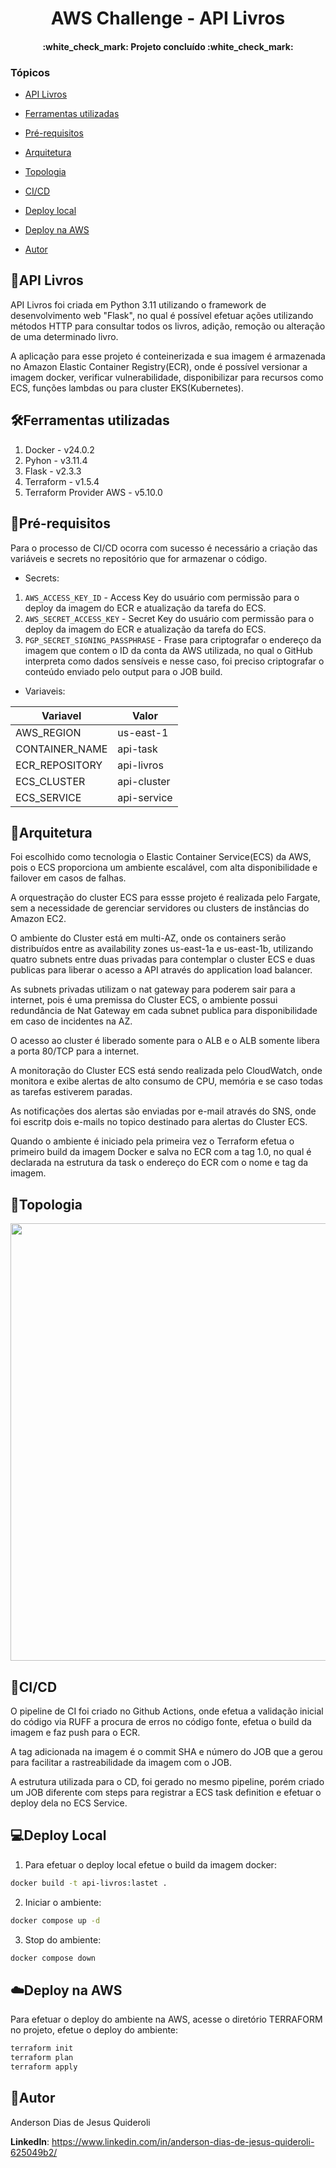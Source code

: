 <h1 align="center"> AWS Challenge - API Livros</h1>
<h4 align="center"> 
    :white_check_mark:  Projeto concluído  :white_check_mark:
</h4>

### Tópicos 

- [API Livros](#api-livros)

- [Ferramentas utilizadas](#ferramentas-utilizadas)

- [Pré-requisitos](#pré-requisitos)

- [Arquitetura](#arquitetura)

- [Topologia](#topologia)

- [CI/CD](#cicd)

- [Deploy local](#deploy-local)

- [Deploy na AWS](#%EF%B8%8Fdeploy-na-aws)
 
- [Autor](#autor)


## 💽API Livros

API Livros foi criada em Python 3.11 utilizando o framework de desenvolvimento web "Flask", no qual é possível efetuar ações utilizando métodos HTTP para consultar todos os livros, adição, remoção ou alteração de uma determinado livro.

A aplicação para esse projeto é conteinerizada e sua imagem é armazenada no Amazon Elastic Container Registry(ECR), onde é possível versionar a imagem docker, verificar vulnerabilidade, disponibilizar para recursos como ECS, funções lambdas ou para cluster EKS(Kubernetes).

## 🛠Ferramentas utilizadas

1. Docker - v24.0.2
2. Pyhon - v3.11.4
3. Flask - v2.3.3
4. Terraform - v1.5.4
5. Terraform Provider AWS - v5.10.0

## 🧩Pré-requisitos

Para o processo de CI/CD ocorra com sucesso é necessário a criação das variáveis e secrets no repositório que for armazenar o código.

- Secrets:
1. `AWS_ACCESS_KEY_ID` - Access Key do usuário com permissão para o deploy da imagem do ECR  e atualização da tarefa do ECS.
2. `AWS_SECRET_ACCESS_KEY` - Secret Key do usuário com permissão para o deploy da imagem do ECR  e atualização da tarefa do ECS.
3. `PGP_SECRET_SIGNING_PASSPHRASE` - Frase para criptografar o endereço da imagem que contem o ID da conta da AWS utilizada, no qual o GitHub interpreta como dados sensíveis e nesse caso, foi preciso criptografar o conteúdo enviado pelo output para o JOB build.

- Variaveis:
  
| Variavel | Valor |
|----------|-------|
| AWS_REGION | us-east-1 |
| CONTAINER_NAME | api-task |
| ECR_REPOSITORY | api-livros |
| ECS_CLUSTER | api-cluster |
| ECS_SERVICE | api-service |

## 📐Arquitetura

Foi escolhido como tecnologia o Elastic Container Service(ECS) da AWS, pois o ECS proporciona um ambiente escalável, com alta disponibilidade e failover em casos de falhas.

A orquestração do cluster ECS para essse projeto é realizada pelo Fargate, sem a necessidade de gerenciar servidores ou clusters de instâncias do Amazon EC2. 

O ambiente do Cluster está em multi-AZ, onde os containers serão distribuídos entre as availability zones us-east-1a e us-east-1b, utilizando quatro subnets entre duas privadas para contemplar o cluster ECS e duas publicas para liberar o acesso a API através do application load balancer.

As subnets privadas utilizam o nat gateway para poderem sair para a internet, pois é uma premissa do Cluster ECS, o ambiente possui redundância de Nat Gateway em cada subnet publica para disponibilidade em caso de incidentes na AZ.

O acesso ao cluster é liberado somente para o ALB e o ALB somente libera a porta 80/TCP para a internet.

A monitoração do Cluster ECS está sendo realizada pelo CloudWatch, onde monitora e exibe alertas de alto consumo de CPU, memória e se caso todas as tarefas estiverem paradas. 

As notificações dos alertas são enviadas por e-mail através do SNS, onde foi escritp dois e-mails no topico destinado para alertas do Cluster ECS.

Quando o ambiente é iniciado pela primeira vez o Terraform efetua o primeiro build da imagem Docker e salva no ECR com a tag 1.0, no qual é declarada na estrutura da task o endereço do ECR com o nome e tag da imagem.

## 📐Topologia

<div allign="center">
<img src="https://github.com/anderson-quideroli/aws-challenge-api-livros/assets/127318593/d8484871-325a-449d-a57a-8eba75a098fa.JPG" width="700px" />
</div>

## 🧱CI/CD

O pipeline de CI foi criado no Github Actions, onde efetua a validação inicial do código via RUFF a procura de erros no código fonte, efetua o build da imagem e faz push para o ECR.

A tag adicionada na imagem é o commit SHA e número do JOB que a gerou para facilitar a rastreabilidade da imagem com o JOB.

A estrutura utilizada para o CD, foi gerado no mesmo pipeline, porém criado um JOB diferente com steps para registrar a ECS task definition e efetuar o deploy dela no ECS Service.

## 💻Deploy Local

1. Para efetuar o deploy local efetue o build da imagem docker:

```bash
docker build -t api-livros:lastet .
```

2. Iniciar o ambiente:

```bash
docker compose up -d
```

3. Stop do ambiente:

```bash
docker compose down
```

## ☁️Deploy na AWS

Para efetuar o deploy do ambiente na AWS, acesse o diretório TERRAFORM no projeto, efetue o deploy do ambiente:

```bash
terraform init
terraform plan
terraform apply
```

## 👦Autor

Anderson Dias de Jesus Quideroli

**LinkedIn**: https://www.linkedin.com/in/anderson-dias-de-jesus-quideroli-625049b2/
